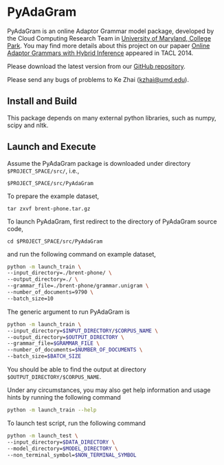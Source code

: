 PyAdaGram
==========

PyAdaGram is an online Adaptor Grammar model package, developed by the Cloud Computing Research Team in [University of Maryland, College Park](http://www.umd.edu).
You may find more details about this project on our papaer [Online Adaptor Grammars with Hybrid Inference](http://kzhai.github.io/paper/2014_tacl.pdf) appeared in TACL 2014.

Please download the latest version from our [GitHub repository](https://github.com/kzhai/PyAdaGram).

Please send any bugs of problems to Ke Zhai (kzhai@umd.edu).

Install and Build
----------

This package depends on many external python libraries, such as numpy, scipy and nltk.

Launch and Execute
----------

Assume the PyAdaGram package is downloaded under directory ```$PROJECT_SPACE/src/```, i.e., 

	$PROJECT_SPACE/src/PyAdaGram

To prepare the example dataset,

	tar zxvf brent-phone.tar.gz

To launch PyAdaGram, first redirect to the directory of PyAdaGram source code,

	cd $PROJECT_SPACE/src/PyAdaGram

and run the following command on example dataset,

```bash
python -m launch_train \
--input_directory=./brent-phone/ \
--output_directory=./ \
--grammar_file=./brent-phone/grammar.unigram \
--number_of_documents=9790 \
--batch_size=10
```

The generic argument to run PyAdaGram is

```bash
python -m launch_train \
--input_directory=$INPUT_DIRECTORY/$CORPUS_NAME \
--output_directory=$OUTPUT_DIRECTORY \
--grammar_file=$GRAMMAR_FILE \
--number_of_documents=$NUMBER_OF_DOCUMENTS \
--batch_size=$BATCH_SIZE
```

You should be able to find the output at directory ```$OUTPUT_DIRECTORY/$CORPUS_NAME```.

Under any circumstances, you may also get help information and usage hints by running the following command

```bash
python -m launch_train --help
```

To launch test script, run the following command

```bash
python -m launch_test \
--input_directory=$DATA_DIRECTORY \
--model_directory=$MODEL_DIRECTORY \
--non_terminal_symbol=$NON_TERMINAL_SYMBOL
```
